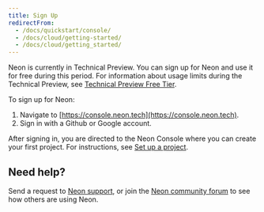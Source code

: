 ```yaml
---
title: Sign Up
redirectFrom:
  - /docs/quickstart/console/
  - /docs/cloud/getting-started/
  - /docs/cloud/getting_started/
---
```


Neon is currently in Technical Preview. You can sign up for Neon and use it for free during this period. For information about usage limits during the Technical Preview, see [Technical Preview Free Tier](../../introduction/technical-preview-free-tier).

To sign up for Neon:

1. Navigate to [https://console.neon.tech](https://console.neon.tech).
1. Sign in with a Github or Google account.

After signing in, you are directed to the Neon Console where you can create your first project. For instructions, see [Set up a project](/docs/get-started-with-neon/setting-up-a-project).

## Need help?

Send a request to [Neon support](mailto:support@neon.tech), or join the [Neon community forum](https://community.neon.tech/) to see how others are using Neon.
